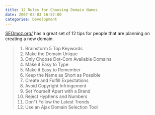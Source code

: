 ```yaml
---
title: 12 Rules for Choosing Domain Names
date: 2007-03-03 16:57:00
categories: Development
---
```

<a href="http://www.seomoz.org/blog/how-to-choose-the-right-domain-name">SEOmoz.org/</a> has a great set of 12 tips for people that are planning on creating a new domain.
<blockquote>
<ol>
	<li>Brainstorm 5 Top Keywords</li>
	<li>Make the Domain Unique</li>
	<li>Only Choose Dot-Com Available Domains</li>
	<li>Make it Easy to Type</li>
	<li>Make it Easy to Remember</li>
	<li>Keep the Name as Short as Possible</li>
	<li>Create and Fulfill Expectations</li>
	<li>Avoid Copyright Infringement</li>
	<li>Set Yourself Apart with a Brand</li>
	<li>Reject Hyphens and Numbers</li>
	<li>Don&quot;t Follow the Latest Trends</li>
	<li>Use an Ajax Domain Selection Tool</li>
</ol>
</blockquote>
